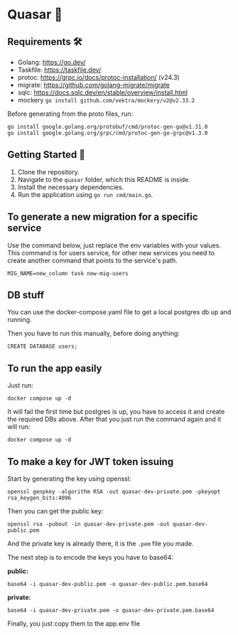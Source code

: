 # Quasar 🌌

## Requirements 🛠

- Golang: https://go.dev/
- Taskfile: https://taskfile.dev/
- protoc: https://grpc.io/docs/protoc-installation/ (v24.3)
- migrate: https://github.com/golang-migrate/migrate
- sqlc: https://docs.sqlc.dev/en/stable/overview/install.html
- mockery `go install github.com/vektra/mockery/v2@v2.33.2`

Before generating from the proto files, run:

```
go install google.golang.org/protobuf/cmd/protoc-gen-go@v1.31.0
go install google.golang.org/grpc/cmd/protoc-gen-go-grpc@v1.3.0
```

## Getting Started 🚀

1. Clone the repository.
2. Navigate to the `quasar` folder, which this README is inside.
3. Install the necessary dependencies.
4. Run the application using `go run cmd/main.go`.

## To generate a new migration for a specific service

Use the command below, just replace the env variables with your values.
This command is for users service, for other new services you need to create another command that points to the service's path.

```
MIG_NAME=new_column task new-mig-users
```

## DB stuff

You can use the docker-compose.yaml file to get a local postgres db up and running.

Then you have to run this manually, before doing anything:

```
CREATE DATABASE users;
```

## To run the app easily

Just run:

```
docker compose up -d
```

It will fail the first time but postgres is up, you have to access it and create the required DBs above. After that you just run the command again and it will run:

```
docker compose up -d
```

## To make a key for JWT token issuing

Start by generating the key using openssl:

```
openssl genpkey -algorithm RSA -out quasar-dev-private.pem -pkeyopt rsa_keygen_bits:4096
```

Then you can get the public key:

```
openssl rsa -pubout -in quasar-dev-private.pem -out quasar-dev-public.pem
```

And the private key is already there, it is the `.pem` file you made.

The next step is to encode the keys you have to base64:

**public:**

```
base64 -i quasar-dev-public.pem -o quasar-dev-public.pem.base64
```

**private:**

```
base64 -i quasar-dev-private.pem -o quasar-dev-private.pem.base64
```

Finally, you just copy them to the app.env file
